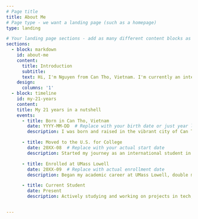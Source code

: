 ```yaml
---
# Page title
title: About Me
# Page type - we want a landing page (such as a homepage)
type: landing

# Your landing page sections - add as many different content blocks as you like
sections:
  - block: markdown
    id: about-me
    content:
      title: Introduction
      subtitle: 
      text: Hi, I'm Nguyen from Can Tho, Vietnam. I'm currently an international student in UMass Lowell pursuring 2 major Computer Science and Math hehe
    design:
      columns: '1'
  - block: timeline
    id: my-21-years
    content: 
    title: My 21 years in a nutshell
    events:
      - title: Born in Can Tho, Vietnam
        date: YYYY-MM-DD  # Replace with your birth date or just year like '200x'
        description: I was born and raised in the vibrant city of Can Tho, Vietnam.

      - title: Moved to the U.S. for College
        date: 20XX-08  # Replace with your actual start date
        description: Started my journey as an international student in the U.S., pursuing higher education.

      - title: Enrolled at UMass Lowell
        date: 20XX-09  # Replace with actual enrollment date
        description: Began my academic career at UMass Lowell, double majoring in Computer Science and Math.

      - title: Current Student
        date: Present
        description: Actively studying and working on projects in tech, math, and software development.


---
```

